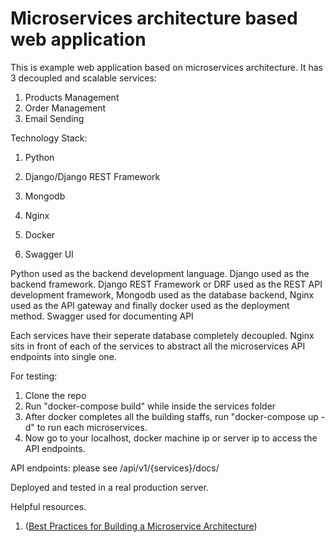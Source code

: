 
# Microservices architecture based web application

This is example web application based on microservices architecture. It has 3 decoupled and scalable services:

01. Products Management
02. Order Management
03. Email Sending

Technology Stack:
01. Python 
02. Django/Django REST Framework
03. Mongodb

04. Nginx
05. Docker
06. Swagger UI

Python used as the backend development language. Django used as the backend framework. Django REST Framework or DRF used as the REST API development framework, Mongodb used as the database backend, Nginx used as the API gateway and finally docker used as the deployment method. Swagger used for documenting API

Each services have their seperate database completely decoupled. Nginx sits in front of each of the services to abstract all the microservices API endpoints into single one.

For testing:
01. Clone the repo
02. Run "docker-compose build" while inside the services folder
03. After docker completes all the building staffs, run "docker-compose up -d" to run each microservices.
04. Now go to your localhost, docker machine ip or server ip to access the API endpoints.

API endpoints: please see /api/v1/{services}/docs/ 

Deployed and tested in a real production server.


Helpful resources.
 
01. ([Best Practices for Building a Microservice Architecture](https://www.vinaysahni.com/best-practices-for-building-a-microservice-architecture#requirements))
